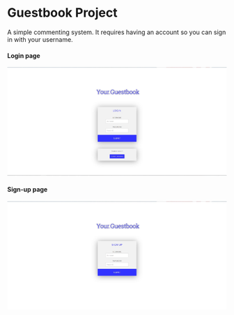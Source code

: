 # Guestbook Project

A simple commenting system. It requires having an account so you can sign in with your username.

#### Login page

![alt tag](https://github.com/gpasxalis/Guestbook-Project/blob/master/Screenshots/Login%20page.jpg)

#### Sign-up page

![alt tag](https://github.com/gpasxalis/Guestbook-Project/blob/master/Screenshots/sign%20up%20page.jpg)
